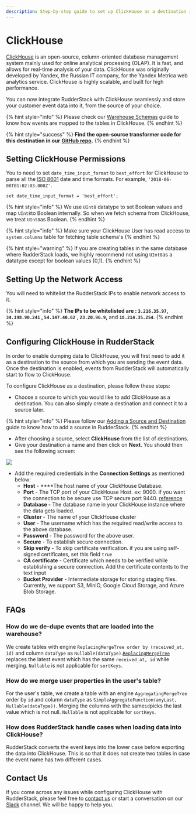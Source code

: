 ```yaml
---
description: Step-by-step guide to set up ClickHouse as a destination in RudderStack
---
```


# ClickHouse

[ClickHouse](https://clickhouse.tech/) is an open-source, column-oriented database management system mainly used for online analytical processing \(OLAP\). It is fast, and allows for real-time analysis of your data. ClickHouse was originally developed by Yandex, the Russian IT company,  for the Yandex Metrica web analytics service. ClickHouse is highly scalable, and built for high performance.

You can now integrate RudderStack with ClickHouse seamlessly and store your customer event data into it, from the source of your choice.

{% hint style="info" %}
Please check our [Warehouse Schemas](https://docs.rudderstack.com/data-warehouse-integration-guides/warehouse-schemas) guide to know how events are mapped to the tables in ClickHouse.
{% endhint %}

{% hint style="success" %}
**Find the open-source transformer code for this destination in our** [**GitHub repo**](https://github.com/rudderlabs/rudder-transformer/tree/master/v0/destinations/clickhouse)**.**
{% endhint %}

## Setting ClickHouse Permissions 

You to need to set `date_time_input_format` to `best_effort` for ClickHouse to parse all the [ISO 8601](https://en.wikipedia.org/wiki/ISO_8601) date and time formats. For example, `'2018-06-08T01:02:03.000Z'`.

```text
set date_time_input_format = 'best_effort';
```

{% hint style="info" %}
We use `UInt8` datatype to set Boolean values and map `UInt8`to Boolean internally. So when we fetch schema from ClickHouse, we treat `UInt8`as Boolean. 
{% endhint %}

{% hint style="info" %}
Make sure your ClickHouse User has read access to `system.columns` table for fetching table schema's
{% endhint %}

{% hint style="warning" %}
If you are creating tables in the same database where RudderStack loads, we highly recommend not using `UInt8`as a datatype except for boolean values \(0,1\).
{% endhint %}

## Setting Up the Network Access

You will need to whitelist the RudderStack IPs to enable network access to it.

{% hint style="info" %}
**The IPs to be whitelisted are : `3.216.35.97`, `34.198.90.241` , `54.147.40.62`** , **`23.20.96.9`,** and  **`18.214.35.254`**.
{% endhint %}

## Configuring ClickHouse in RudderStack

In order to enable dumping data to ClickHouse, you will first need to add it as a destination to the source from which you are sending the event data. Once the destination is enabled, events from RudderStack will automatically start to flow to ClickHouse.

To configure ClickHouse as a destination, please follow these steps:

* Choose a source to which you would like to add ClickHouse as a destination. You can also simply create a destination and connect it to a source later.

{% hint style="info" %}
Please follow our [Adding a Source and Destination](https://docs.rudderstack.com/how-to-guides/adding-source-and-destination-rudderstack) guide to know how to add a source in RudderStack.
{% endhint %}

* After choosing a source, select **ClickHouse** from the list of destinations.
* Give your destination a name and then click on **Next**. You should then see the following screen:

![](../.gitbook/assets/screenshot-2020-12-15-at-3.11.49-pm.png)

* Add the required credentials in the **Connection Settings** as mentioned below:
  * **Host** - ****The host name of your ClickHouse Database.
  * **Port** - The TCP port of your ClickHouse Host. ex: 9000. if you want the connection to be secure use TCP secure port 9440. [reference](https://clickhouse.tech/docs/en/operations/server-configuration-parameters/settings/#server_configuration_parameters-tcp_port)
  * **Database -** The database name in your ClickHouse instance where the data gets loaded.
  * **Cluster** - The name of your ClickHouse cluster
  * **User** - The username which has the required read/write access to the above database.
  * **Password** - The password for the above user.
  * **Secure** - To establish secure connection.
  * **Skip verify** - To skip certificate verification. if you are using self-signed certificates, set this field `true`
  * **CA certificate** - Certificate which needs to be verified while establishing a secure connection.  Add the certificate contents to the text input
  * **Bucket Provider** - Intermediate storage for storing staging files. Currently, we support S3, MinIO, Google Cloud Storage, and Azure Blob Storage.

## FAQs

### **How do we de-dupe events that are loaded into the warehouse?**

We create tables with engine `ReplacingMergeTree order by (received_at, id)` and column `dataType` as `Nullable(dataType)`.[`ReplacingMergeTree`](https://clickhouse.tech/docs/en/engines/table-engines/mergetree-family/replacingmergetree/) replaces the latest event which has the same `received_at, id` while merging. `Nullable` is not applicable for `sortKeys`.

### How do we merge user properties in the user's table?

For the user's table, we create a table with an engine `AggregatingMergeTree` order by `id` and column `dataType` as `SimpleAggregateFunction(anyLast, Nullable(dataType))`.  Merging the columns with the same`id`picks the last value which is not null. `Nullable` is not applicable for `sortKeys`.

### How does RudderStack handle cases when loading data into ClickHouse?

RudderStack converts the event keys into the lower case before exporting the data into ClickHouse. This is so that it does not create two tables in case the event name has two different cases.

## Contact Us

If you come across any issues while configuring ClickHouse with RudderStack, please feel free to [contact us](mailto:%20docs@rudderstack.com) or start a conversation on our [Slack](https://resources.rudderstack.com/join-rudderstack-slack) channel. We will be happy to help you.

## 

